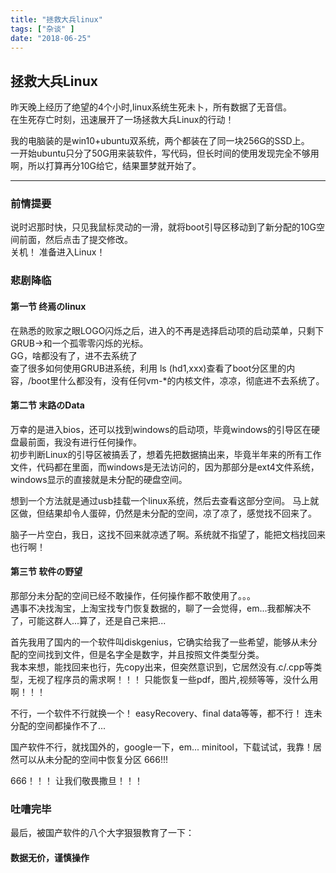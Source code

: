 ```yaml
---
title: "拯救大兵linux"
tags: ["杂谈" ]
date: "2018-06-25"
---
```


## 拯救大兵Linux

昨天晚上经历了绝望的4个小时,linux系统生死未卜，所有数据了无音信。  
在生死存亡时刻，迅速展开了一场拯救大兵Linux的行动！
<!--more-->

我的电脑装的是win10+ubuntu双系统，两个都装在了同一块256G的SSD上。  
一开始ubuntu只分了50G用来装软件，写代码，但长时间的使用发现完全不够用啊，所以打算再分10G给它，结果噩梦就开始了。  

--- 

### 前情提要
说时迟那时快，只见我鼠标灵动的一滑，就将boot引导区移动到了新分配的10G空间前面，然后点击了提交修改。  
关机！ 准备进入Linux！ 

### 悲剧降临
#### 第一节 终焉のlinux
在熟悉的败家之眼LOGO闪烁之后，进入的不再是选择启动项的启动菜单，只剩下GRUB->和一个孤零零闪烁的光标。  
GG，啥都没有了，进不去系统了  
查了很多如何使用GRUB进系统，利用 ls (hd1,xxx)查看了boot分区里的内容，/boot里什么都没有，没有任何vm-*的内核文件，凉凉，彻底进不去系统了。

#### 第二节 末路のData
万幸的是进入bios，还可以找到windows的启动项，毕竟windows的引导区在硬盘最前面，我没有进行任何操作。  
初步判断Linux的引导区被搞丢了，想着先把数据搞出来，毕竟半年来的所有工作文件，代码都在里面，而windows是无法访问的，因为那部分是ext4文件系统，windows显示的直接就是未分配的硬盘空间。  
  
想到一个方法就是通过usb挂载一个linux系统，然后去查看这部分空间。 马上就区做，但结果却令人蛋碎，仍然是未分配的空间，凉了凉了，感觉找不回来了。

脑子一片空白，我日，这找不回来就凉透了啊。系统就不指望了，能把文档找回来也行啊！

#### 第三节 软件の野望
那部分未分配的空间已经不敢操作，任何操作都不敢使用了。。。  
遇事不决找淘宝，上淘宝找专门恢复数据的，聊了一会觉得，em...我都解决不了，可能这群人...算了，还是自己来把...

首先我用了国内的一个软件叫diskgenius，它确实给我了一些希望，能够从未分配的空间找到文件，但是名字全是数字，并且按照文件类型分类。  
我本来想，能找回来也行，先copy出来，但突然意识到，它居然没有.c/.cpp等类型，无视了程序员的需求啊！！！ 只能恢复一些pdf，图片,视频等等，没什么用啊！！！

不行，一个软件不行就换一个！ easyRecovery、final data等等，都不行！ 连未分配的空间都操作不了...

国产软件不行，就找国外的，google一下，em... minitool，下载试试，我靠！居然可以从未分配的空间中恢复分区 666!!!

666！！！ 让我们敬畏撒旦！！！ 

### 吐嘈完毕
最后，被国产软件的八个大字狠狠教育了一下：
#### 数据无价，谨慎操作